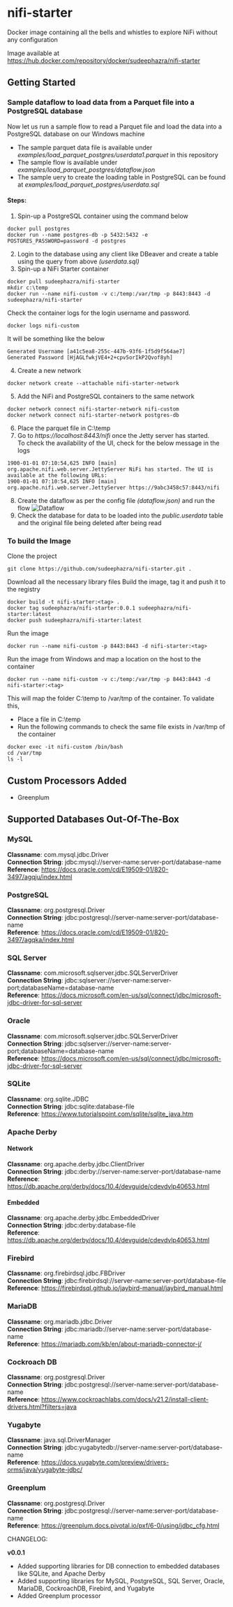 # nifi-starter
Docker image containing all the bells and whistles to explore NiFi without any configuration

Image available at https://hub.docker.com/repository/docker/sudeephazra/nifi-starter

## Getting Started

### Sample dataflow to load data from a Parquet file into a PostgreSQL database 

Now let us run a sample flow to read a Parquet file and load the data into a PostgreSQL database on our Windows machine
- The sample parquet data file is available under *examples/load_parquet_postgres/userdata1.parquet* in this repository
- The sample flow is available under *examples/load_parquet_postgres/dataflow.json*
- The sample uery to create the loading table in PostgreSQL can be found at *examples/load_parquet_postgres/userdata.sql*

#### Steps:
1. Spin-up a PostgreSQL container using the command below
```
docker pull postgres
docker run --name postgres-db -p 5432:5432 -e POSTGRES_PASSWORD=password -d postgres
```
2. Login to the database using any client like DBeaver and create a table using the query from above *(userdata.sql)*
3. Spin-up a NiFi Starter container 
```
docker pull sudeephazra/nifi-starter
mkdir c:\temp
docker run --name nifi-custom -v c:/temp:/var/tmp -p 8443:8443 -d sudeephazra/nifi-starter
```
Check the container logs for the login username and password. 
```
docker logs nifi-custom
```
It will be something like the below
```
Generated Username [a41c5ea8-255c-447b-93f6-1f5d9f564ae7]
Generated Password [HjAGLfwkjVE4+2+cpv5orIkP2Qvof8yh]
```
4. Create a new network
```
docker network create --attachable nifi-starter-network
```
5. Add the NiFi and PostgreSQL containers to the same network
```
docker network connect nifi-starter-network nifi-custom
docker network connect nifi-starter-network postgres-db
```
6. Place the parquet file in C:\temp
7. Go to *https://localhost:8443/nifi* once the Jetty server has started.   
To check the availability of the UI, check for the below message in the logs
```
1900-01-01 07:10:54,625 INFO [main] org.apache.nifi.web.server.JettyServer NiFi has started. The UI is available at the following URLs:
1900-01-01 07:10:54,625 INFO [main] org.apache.nifi.web.server.JettyServer https://9abc3458c57:8443/nifi
```
8. Create the dataflow as per the config file *(dataflow.json)* and run the flow
![Dataflow](examples/load_parquet_postgres/sample_workflow.png)
9.  Check the database for data to be loaded into the *public.userdata* table and the original file being deleted after being read

### To build the Image
Clone the project
```
git clone https://github.com/sudeephazra/nifi-starter.git .
```
Download all the necessary library files 
Build the image, tag it and push it to the registry 
```
docker build -t nifi-starter:<tag> .
docker tag sudeephazra/nifi-starter:0.0.1 sudeephazra/nifi-starter:latest
docker push sudeephazra/nifi-starter:latest
```
Run the image
```
docker run --name nifi-custom -p 8443:8443 -d nifi-starter:<tag>
```
Run the image from Windows and map a location on the host to the container
```
docker run --name nifi-custom -v c:/temp:/var/tmp -p 8443:8443 -d nifi-starter:<tag>
```
This will map the folder C:\temp to /var/tmp of the container. To validate this, 
- Place a file in C:\temp  
- Run the following commands to check the same file exists in /var/tmp of the container
```
docker exec -it nifi-custom /bin/bash
cd /var/tmp
ls -l
```

## Custom Processors Added
- Greenplum

## Supported Databases Out-Of-The-Box

### MySQL
**Classname**: com.mysql.jdbc.Driver   
**Connection String**: jdbc:mysql://server-name:server-port/database-name   
**Reference**: https://docs.oracle.com/cd/E19509-01/820-3497/agqju/index.html   

### PostgreSQL
**Classname**: org.postgresql.Driver   
**Connection String**: jdbc:postgresql://server-name:server-port/database-name   
**Reference**: https://docs.oracle.com/cd/E19509-01/820-3497/agqka/index.html   

### SQL Server
**Classname**: com.microsoft.sqlserver.jdbc.SQLServerDriver   
**Connection String**: jdbc:sqlserver://server-name:server-port;databaseName=database-name   
**Reference**: https://docs.microsoft.com/en-us/sql/connect/jdbc/microsoft-jdbc-driver-for-sql-server   

### Oracle
**Classname**: com.microsoft.sqlserver.jdbc.SQLServerDriver   
**Connection String**: jdbc:sqlserver://server-name:server-port;databaseName=database-name   
**Reference**: https://docs.microsoft.com/en-us/sql/connect/jdbc/microsoft-jdbc-driver-for-sql-server   

### SQLite
**Classname**: org.sqlite.JDBC   
**Connection String**: jdbc:sqlite:database-file   
**Reference**: https://www.tutorialspoint.com/sqlite/sqlite_java.htm   

### Apache Derby
#### Network
**Classname**: org.apache.derby.jdbc.ClientDriver   
**Connection String**: jdbc:derby://server-name:server-port/database-name   
**Reference**: https://db.apache.org/derby/docs/10.4/devguide/cdevdvlp40653.html   
#### Embedded
**Classname**: org.apache.derby.jdbc.EmbeddedDriver   
**Connection String**: jdbc:derby:database-file   
**Reference**: https://db.apache.org/derby/docs/10.4/devguide/cdevdvlp40653.html    


### Firebird
**Classname**: org.firebirdsql.jdbc.FBDriver   
**Connection String**: jdbc:firebirdsql://server-name:server-port/database-file   
**Reference**: https://firebirdsql.github.io/jaybird-manual/jaybird_manual.html   

### MariaDB
**Classname**: org.mariadb.jdbc.Driver   
**Connection String**: jdbc:mariadb://server-name:server-port/database-name   
**Reference**: https://mariadb.com/kb/en/about-mariadb-connector-j/   

### Cockroach DB
**Classname**: org.postgresql.Driver   
**Connection String**: jdbc:postgresql://server-name:server-port/database-name   
**Reference**: https://www.cockroachlabs.com/docs/v21.2/install-client-drivers.html?filters=java    

### Yugabyte
**Classname**: java.sql.DriverManager    
**Connection String**: jdbc:yugabytedb://server-name:server-port/database-name   
**Reference**: https://docs.yugabyte.com/preview/drivers-orms/java/yugabyte-jdbc/    

### Greenplum
**Classname**: org.postgresql.Driver   
**Connection String**: jdbc:postgresql://server-name:server-port/database-name   
**Reference**: https://greenplum.docs.pivotal.io/pxf/6-0/using/jdbc_cfg.html   

CHANGELOG:

**v0.0.1**
- Added supporting libraries for DB connection to embedded databases like SQLite, and Apache Derby
- Added supporting libraries for MySQL, PostgreSQL, SQL Server, Oracle, MariaDB, CockroachDB, Firebird, and Yugabyte
- Added Greenplum processor


